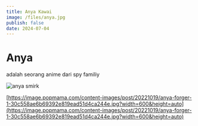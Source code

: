```yaml
---
title: Anya Kawai
image: /files/anya.jpg
publish: false
date: 2024-07-04
---
```

# **Anya**

adalah seorang anime dari spy familiy

![anya smirk](https://akcdn.detik.net.id/visual/2022/06/30/anime-spy-x-family-anya-forger_169.jpeg?w=650)

[https://image.popmama.com/content-images/post/20221019/anya-forger-1-30c558ae6b69392e819ead51d4ca244e.jpg?width=600&height=auto](https://image.popmama.com/content-images/post/20221019/anya-forger-1-30c558ae6b69392e819ead51d4ca244e.jpg?width=600&height=auto)